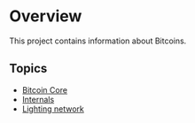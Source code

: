# Overview

This project contains information about Bitcoins.

## Topics

* [Bitcoin Core](./docs/bitcoin-core.md)
* [Internals](./docs/internals.md)
* [Lighting network](./docs/lightning.md)

